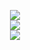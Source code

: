 <p align = "center">
  <img  src = "http://github-readme-streak-stats.herokuapp.com?user=mazy06000&date_format=j%2Fn%5B%2FY%5D"><br />
  <img  src = "https://github-readme-stats.vercel.app/api?username=mazy06000&show_icons=true"><br />
  <img src = "https://github-readme-stats.vercel.app/api/top-langs/?username=mazy06000&layout=compact1">
</p>
